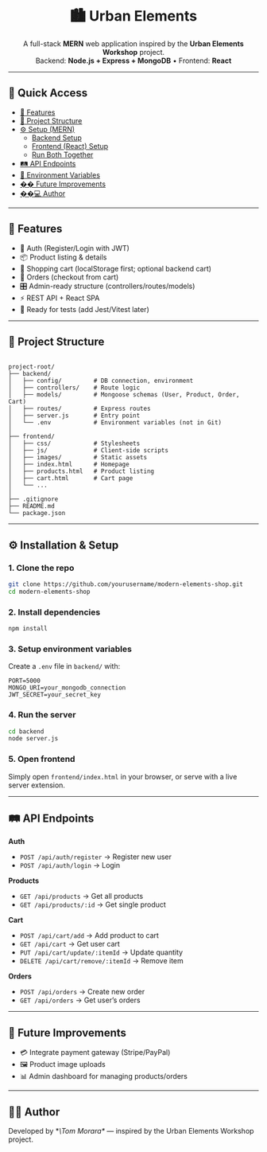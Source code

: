 <h1 align="center">🏙️ Urban Elements</h1>

<p align="center">
A full-stack <strong>MERN</strong> web application inspired by the <strong>Urban Elements Workshop</strong> project.<br/>
Backend: <strong>Node.js + Express + MongoDB</strong> • Frontend: <strong>React</strong>
</p>

---

## 📑 Quick Access

- [🚀 Features](#-features)
- [📂 Project Structure](#-project-structure)
- [⚙️ Setup (MERN)](#️-setup-mern)
  - [Backend Setup](#backend-setup)
  - [Frontend (React) Setup](#frontend-react-setup)
  - [Run Both Together](#run-both-together)
- [🛤️ API Endpoints](#️-api-endpoints)
- [🔐 Environment Variables](#-environment-variables)
- [�� Future Improvements](#-future-improvements)
- [��‍💻 Author](#-author)

---

## 🚀 Features

- 🔐 Auth (Register/Login with JWT)
- 📦 Product listing & details
- 🛒 Shopping cart (localStorage first; optional backend cart)
- 🧾 Orders (checkout from cart)
- 🎛️ Admin-ready structure (controllers/routes/models)
- ⚡ REST API + React SPA
- 🧪 Ready for tests (add Jest/Vitest later)

---

## 📂 Project Structure

```

project-root/
├── backend/
│   ├── config/         # DB connection, environment
│   ├── controllers/    # Route logic
│   ├── models/         # Mongoose schemas (User, Product, Order, Cart)
│   ├── routes/         # Express routes
│   ├── server.js       # Entry point
│   └── .env            # Environment variables (not in Git)
│
├── frontend/
│   ├── css/            # Stylesheets
│   ├── js/             # Client-side scripts
│   ├── images/         # Static assets
│   ├── index.html      # Homepage
│   ├── products.html   # Product listing
│   ├── cart.html       # Cart page
│   └── ...
│
├── .gitignore
├── README.md
└── package.json

````

---

## ⚙️ Installation & Setup

### 1. Clone the repo
```bash
git clone https://github.com/yourusername/modern-elements-shop.git
cd modern-elements-shop
````

### 2. Install dependencies

```bash
npm install
```

### 3. Setup environment variables

Create a `.env` file in `backend/` with:

```
PORT=5000
MONGO_URI=your_mongodb_connection
JWT_SECRET=your_secret_key
```

### 4. Run the server

```bash
cd backend
node server.js
```

### 5. Open frontend

Simply open `frontend/index.html` in your browser, or serve with a live server extension.

---

## 🛤️ API Endpoints

**Auth**

* `POST /api/auth/register` → Register new user
* `POST /api/auth/login` → Login

**Products**

* `GET /api/products` → Get all products
* `GET /api/products/:id` → Get single product

**Cart**

* `POST /api/cart/add` → Add product to cart
* `GET /api/cart` → Get user cart
* `PUT /api/cart/update/:itemId` → Update quantity
* `DELETE /api/cart/remove/:itemId` → Remove item

**Orders**

* `POST /api/orders` → Create new order
* `GET /api/orders` → Get user’s orders

---

## 📌 Future Improvements

* 💳 Integrate payment gateway (Stripe/PayPal)
* 🖼 Product image uploads
* 📊 Admin dashboard for managing products/orders

---

## 👨‍💻 Author

Developed by **\Tom Morara\** — inspired by the Urban Elements Workshop project.
